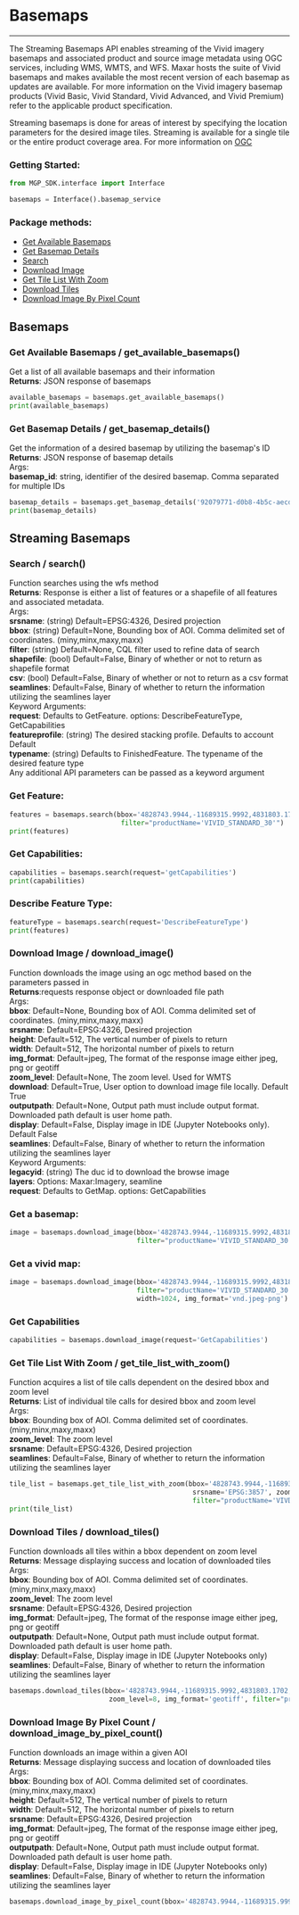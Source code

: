 # Basemaps
<hr>

The Streaming Basemaps API enables streaming of the Vivid imagery basemaps and associated product and source image metadata using OGC services, including WMS, WMTS, and WFS. Maxar hosts the suite of Vivid basemaps and makes available the most recent version of each basemap as updates are available. For more information on the Vivid imagery basemap products (Vivid Basic, Vivid Standard, Vivid Advanced, and Vivid Premium) refer to the applicable product specification.

Streaming basemaps is done for areas of interest by specifying the location parameters for the desired image tiles. 
Streaming is available for a single tile or the entire product coverage area. For more information on [OGC](https://www.ogc.org/standards/)

### Getting Started: 
```python
from MGP_SDK.interface import Interface

basemaps = Interface().basemap_service
```

### Package methods:

- [Get Available Basemaps](#get-available-basemaps--get_available_basemaps)
- [Get Basemap Details](#get-basemap-details--get_basemap_details)
- [Search](#search--search)
- [Download Image](#download-image--download_image)
- [Get Tile List With Zoom](#get-tile-list-with-zoom--get_tile_list_with_zoom)
- [Download Tiles](#download-tiles--download_tiles)
- [Download Image By Pixel Count](#download-image-by-pixel-count--download_image_by_pixel_count)


## Basemaps

### Get Available Basemaps / get_available_basemaps()
Get a list of all available basemaps and their information<br>
**Returns**: JSON response of basemaps<br>
```python
available_basemaps = basemaps.get_available_basemaps()
print(available_basemaps)
```

### Get Basemap Details / get_basemap_details()
Get the information of a desired basemap by utilizing the basemap's ID<br>
**Returns**: JSON response of basemap details<br>
Args:<br>
**basemap_id**: string, identifier of the desired basemap. Comma separated for multiple IDs
```python
basemap_details = basemaps.get_basemap_details('92079771-d0b8-4b5c-aecd-1853a6d5589c')
print(basemap_details)
```

## Streaming Basemaps

### Search / search()
Function searches using the wfs method<br>
**Returns**: Response is either a list of features or a shapefile of all features and associated metadata.<br>
Args:<br>
**srsname**: (string) Default=EPSG:4326, Desired projection<br>
**bbox**: (string) Default=None, Bounding box of AOI. Comma delimited set of coordinates. (miny,minx,maxy,maxx)<br>
**filter**: (string) Default=None, CQL filter used to refine data of search<br>
**shapefile**: (bool) Default=False, Binary of whether or not to return as shapefile format<br>
**csv**: (bool) Default=False, Binary of whether or not to return as a csv format<br>
**seamlines**: Default=False, Binary of whether to return the information utilizing the seamlines layer<br>
Keyword Arguments:<br>
**request**: Defaults to GetFeature. options: DescribeFeatureType, GetCapabilities<br>
**featureprofile**: (string) The desired stacking profile. Defaults to account Default<br>
**typename**: (string) Defaults to FinishedFeature. The typename of the desired feature type<br>
Any additional API parameters can be passed as a keyword argument<br>
### Get Feature:
```python
features = basemaps.search(bbox='4828743.9944,-11689315.9992,4831803.1702,-11685446.3746', srsname='EPSG:3857', 
                            filter="productName='VIVID_STANDARD_30'")
print(features)
```
### Get Capabilities:
```python
capabilities = basemaps.search(request='getCapabilities')
print(capabilities)
```

### Describe Feature Type:
```python
featureType = basemaps.search(request='DescribeFeatureType')
print(features)
```
### Download Image / download_image()
Function downloads the image using an ogc method based on the parameters passed in<br>
**Returns**:requests response object or downloaded file path<br>
Args:<br>
**bbox**: Default=None, Bounding box of AOI. Comma delimited set of coordinates. (miny,minx,maxy,maxx)<br>
**srsname**: Default=EPSG:4326, Desired projection<br>
**height**: Default=512, The vertical number of pixels to return<br>
**width**: Default=512, The horizontal number of pixels to return<br>
**img_format**: Default=jpeg, The format of the response image either jpeg, png or geotiff<br>
**zoom_level**: Default=None, The zoom level. Used for WMTS<br>
**download**: Default=True, User option to download image file locally. Default True<br>
**outputpath**: Default=None, Output path must include output format. Downloaded path default is user home path.<br>
**display**: Default=False, Display image in IDE (Jupyter Notebooks only). Default False<br>
**seamlines**: Default=False, Binary of whether to return the information utilizing the seamlines layer<br>
Keyword Arguments:<br>
**legacyid**: (string) The duc id to download the browse image<br>
**layers**: Options: Maxar:Imagery, seamline<br>
**request**: Defaults to GetMap. options: GetCapabilities<br>

### Get a basemap:
```python
image = basemaps.download_image(bbox='4828743.9944,-11689315.9992,4831803.1702,-11685446.3746', srsname='EPSG:3857',
                                filter="productName='VIVID_STANDARD_30'", height=1024, width=1024, img_format='png')
```

### Get a vivid map:
```python
image = basemaps.download_image(bbox='4828743.9944,-11689315.9992,4831803.1702,-11685446.3746', srsname='EPSG:3857',
                                filter="productName='VIVID_STANDARD_30'", layers='Maxar:Imagery', height=1024, 
                                width=1024, img_format='vnd.jpeg-png')
```

### Get Capabilities
```python
capabilities = basemaps.download_image(request='GetCapabilities')
```


### Get Tile List With Zoom / get_tile_list_with_zoom()
Function acquires a list of tile calls dependent on the desired bbox and zoom level<br>
**Returns**: List of individual tile calls for desired bbox and zoom level<br>
Args:<br>
**bbox**: Bounding box of AOI. Comma delimited set of coordinates. (miny,minx,maxy,maxx)<br>
**zoom_level**: The zoom level<br>
**srsname**: Default=EPSG:4326, Desired projection<br>
**seamlines**: Default=False, Binary of whether to return the information utilizing the seamlines layer<br>
```python
tile_list = basemaps.get_tile_list_with_zoom(bbox='4828743.9944,-11689315.9992,4831803.1702,-11685446.3746', 
                                              srsname='EPSG:3857', zoom_level=8, 
                                              filter="productName='VIVD_STANDARD_30'")
print(tile_list)
```

### Download Tiles / download_tiles()
Function downloads all tiles within a bbox dependent on zoom level<br>
**Returns**: Message displaying success and location of downloaded tiles<br>
Args:<br>
**bbox**: Bounding box of AOI. Comma delimited set of coordinates. (miny,minx,maxy,maxx)<br>
**zoom_level**: The zoom level<br>
**srsname**: Default=EPSG:4326, Desired projection<br>
**img_format**: Default=jpeg, The format of the response image either jpeg, png or geotiff<br>
**outputpath**: Default=None, Output path must include output format. Downloaded path default is user home path.<br>
**display**: Default=False, Display image in IDE (Jupyter Notebooks only)<br>
**seamlines**: Default=False, Binary of whether to return the information utilizing the seamlines layer<br>
```python
basemaps.download_tiles(bbox='4828743.9944,-11689315.9992,4831803.1702,-11685446.3746', srsname='EPSG:3857', 
                         zoom_level=8, img_format='geotiff', filter="productName='VIVD_STANDARD_30'")
```

### Download Image By Pixel Count / download_image_by_pixel_count()
Function downloads an image within a given AOI<br>
**Returns**: Message displaying success and location of downloaded tiles<br>
Args:<br>
**bbox**: Bounding box of AOI. Comma delimited set of coordinates. (miny,minx,maxy,maxx)<br>
**height**: Default=512, The vertical number of pixels to return<br>
**width**: Default=512, The horizontal number of pixels to return<br>
**srsname**: Default=EPSG:4326, Desired projection<br>
**img_format**: Default=jpeg, The format of the response image either jpeg, png or geotiff<br>
**outputpath**: Default=None, Output path must include output format. Downloaded path default is user home path.<br>
**display**: Default=False, Display image in IDE (Jupyter Notebooks only)<br>
**seamlines**: Default=False, Binary of whether to return the information utilizing the seamlines layer<br>
```python
basemaps.download_image_by_pixel_count(bbox='4828743.9944,-11689315.9992,4831803.1702,-11685446.3746', srsname='EPSG:3857', height=256, width=256, filter="productName='VIVID_STANDARD_30'")
```
